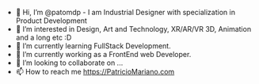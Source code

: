 - 👋 Hi, I’m @patomdp - I am Industrial Designer with specialization in Product Development
- 👀 I’m interested in Design, Art and Technology, XR/AR/VR 3D, Animation and a long etc :D
- 🌱 I’m currently learning FullStack Development.
- 💼 I’m currently working as a FrontEnd web Developer.
- 💞️ I’m looking to collaborate on ...
- 📫 How to reach me https://PatricioMariano.com

<!---
patomdp/patomdp is a ✨ special ✨ repository because its `README.md` (this file) appears on your GitHub profile.
You can click the Preview link to take a look at your changes.
--->

